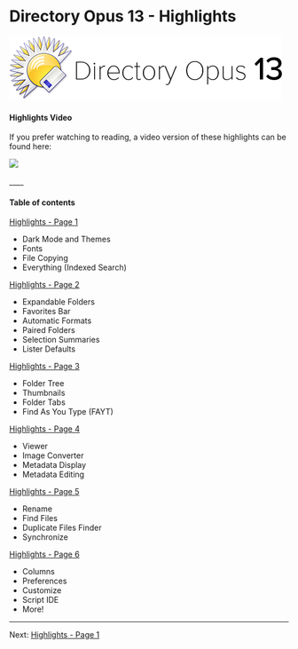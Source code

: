 # Directory Opus 13 - Highlights

![](/Manual/images/media/13/logo_opus13.png)

#### Highlights Video

If you prefer watching to reading, a video version of these highlights can be found here:

[![](/release_history/do13_highlights_video_thumb.jpg)](https://www.youtube.com/watch?v=K57m_Ogy8Lg)

\_\_\_\_

#### Table of contents

  
[Highlights - Page 1](/Manual/release_history/opus13/page1.md)

- Dark Mode and Themes
- Fonts
- File Copying
- Everything (Indexed Search)

  
[Highlights - Page 2](/Manual/release_history/opus13/page2.md)

- Expandable Folders
- Favorites Bar
- Automatic Formats
- Paired Folders
- Selection Summaries
- Lister Defaults

  
[Highlights - Page 3](/Manual/release_history/opus13/page3.md)

- Folder Tree
- Thumbnails
- Folder Tabs
- Find As You Type (FAYT)

  
[Highlights - Page 4](/Manual/release_history/opus13/page4.md)

- Viewer
- Image Converter
- Metadata Display
- Metadata Editing

  
[Highlights - Page 5](/Manual/release_history/opus13/page5.md)

- Rename
- Find Files
- Duplicate Files Finder
- Synchronize

  
[Highlights - Page 6](/Manual/release_history/opus13/page6.md)

- Columns
- Preferences
- Customize
- Script IDE
- More!

  
----

Next: [Highlights - Page 1](/Manual/release_history/opus13/page1.md)
